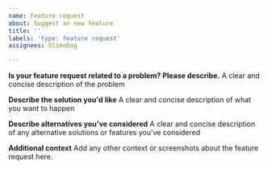 ```yaml
---
name: Feature request
about: Suggest an new feature
title: ''
labels: 'type: feature request'
assignees: SlimeDog

---
```


**Is your feature request related to a problem? Please describe.**
A clear and concise description of the problem

**Describe the solution you'd like**
A clear and concise description of what you want to happen

**Describe alternatives you've considered**
A clear and concise description of any alternative solutions or features you've considered

**Additional context**
Add any other context or screenshots about the feature request here.
